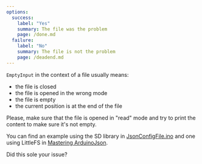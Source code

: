 ```yaml
---
options:
  success:
    label: "Yes"
    summary: The file was the problem
    page: /done.md
  failure:
    label: "No"
    summary: The file is not the problem
    page: /deadend.md
---
```


`EmptyInput` in the context of a file usually means:

* the file is closed
* the file is opened in the wrong mode
* the file is empty
* the current position is at the end of the file

Please, make sure that the file is opened in "read" mode and try to print the content to make sure it's not empty.

You can find an example using the SD library in [JsonConfigFile.ino](/v7/example/config/) and one using LittleFS in [Mastering ArduinoJson](/book/).

Did this sole your issue?
